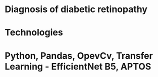 # Diagnosis of diabetic retinopathy

# Technologies
# Python, Pandas, OpevCv, Transfer Learning - EfficientNet B5, APTOS

